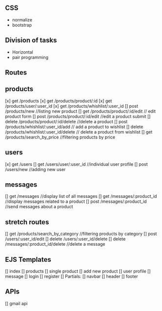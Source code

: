 ## CSS
- normalize
- bootstrap

## Division of tasks
- Horizontal
- pair programming

## Routes
## products
[x] get /products
[x] get /products/product/:id
[x] get /products/user/:user_id
[x] get /products/whishlist/:user_id
[] post /products/new //listing new product
[] get /products/product/:id/edit // edit product form
[] post /products/product/:id/edit //edit a product submit
[] delete /products/product/:id/delete //delete a product
[] post /products/whishlist/:user_id/add // add a product to wishlist
[] delete /products/whishlist/:user_id/delete // delete a product from wishlist
[] get /products/search_by_price //filtering products by price

## users
[x] get /users
[] get /users/user/:user_id    //individual user profile
[] post /users/new      //adding new user

## messages
[] get /messages //display list of all messages
[] get /messages/:product_id //display messages related to a product
[] post /messages/:product_id //send messages about a product


## stretch routes
[] get /products/search_by_category //filtering products by category
[] post /users/:user_id/edit 
[] delete /users/:user_id/delete 
[] delete /messages/:product_id/delete //delete a message

## EJS Templates
[] index
[] products
[] single product
[] add new product
[] user profile
[] message
[] login
[] register
[] Partials:
  [] navbar
  [] header
  [] footer

## APIs
[] gmail api
